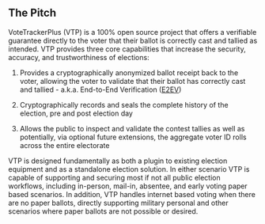 ## The Pitch

VoteTrackerPlus (VTP) is a 100% open source project that offers a verifiable guarantee directly to the voter that their ballot is correctly cast and tallied as intended. VTP provides three core capabilities that increase the security, accuracy, and trustworthiness of elections:

1. Provides a cryptographically anonymized ballot receipt back to the voter, allowing the voter to validate that their ballot has correctly cast and tallied - a.k.a. End-to-End Verification ([E2EV](https://en.wikipedia.org/wiki/End-to-end_auditable_voting_systems))

2. Cryptographically records and seals the complete history of the election, pre and post election day

3. Allows the public to inspect and validate the contest tallies as well as potentially, via optional future extensions, the aggregate voter ID rolls across the entire electorate

VTP is designed fundamentally as both a plugin to existing election equipment and as a standalone election solution.  In either scenario VTP is capable of supporting and securing most if not all public election workflows, including in-person, mail-in, absentee, and early voting paper based scenarios.  In addition, VTP handles internet based voting when there are no paper ballots, directly supporting military personal and other scenarios where paper ballots are not possible or desired.

